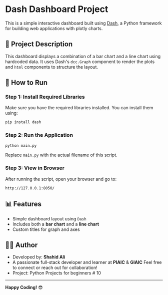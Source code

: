 
# Dash Dashboard Project

This is a simple interactive dashboard built using [Dash](https://dash.plotly.com/), a Python framework for building web applications with plotly charts.

## 📌 Project Description

This dashboard displays a combination of a bar chart and a line chart using hardcoded data. It uses Dash's `dcc.Graph` component to render the plots and `html` components to structure the layout.

## 🚀 How to Run

### Step 1: Install Required Libraries

Make sure you have the required libraries installed. You can install them using:

```bash
pip install dash
```

### Step 2: Run the Application

```bash
python main.py
```

Replace `main.py` with the actual filename of this script.

### Step 3: View in Browser

After running the script, open your browser and go to:

```
http://127.0.0.1:8050/
```

## 📊 Features

- Simple dashboard layout using `Dash`
- Includes both a **bar chart** and a **line chart**
- Custom titles for graph and axes

## 👨‍💻 Author

- Developed by: **Shahid Ali**
- A passionate full-stack developer and learner at **PIAIC** & **GIAIC**
  Feel free to connect or reach out for collaboration!
- Project: Python Projects for beginners # 10

---


**Happy Coding!** 😎
